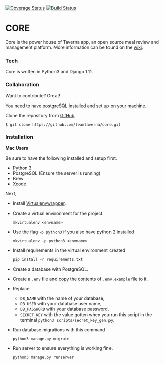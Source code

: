[![Coverage Status](https://coveralls.io/repos/github/teamtaverna/core/badge.svg?branch=master)](https://coveralls.io/github/teamtaverna/core?branch=master) [![Build Status](https://travis-ci.org/teamtaverna/core.svg?branch=master)](https://travis-ci.org/teamtaverna/core)

# CORE
Core is the power house of Taverna app, an open source meal review and management platform. More information can be found on the [wiki](https://github.com/teamtaverna/taverna/wiki).

### Tech
Core is written in Python3 and Django 1.11.

### Collaboration

Want to contribute? Great!

You need to have postgreSQL installed and set up on your machine.

Clone the repository from [GitHub](https://www.github.com)
```
$ git clone https://github.com/teamtaverna/core.git
```

### Installation

**Mac Users**

Be sure to have the following installed and setup first.
* Python 3
* PostgreSQL (Ensure the server is running)
* Brew
* Xcode

Next,
* Install [Virtualenvwrapper](https://virtualenvwrapper.readthedocs.org/en/latest/install.html).
* Create a virtual environment for the project.
    ```
    mkvirtualenv <envname>
    ```

* Use the flag `-p python3` if you also have python 2 installed
    ```
    mkvirtualenv -p python3 <envname>
    ```

* Install requirements in the virtual environment created
    ```
    pip install -r requirements.txt
    ```

* Create a database with PostgreSQL.
* Create a `.env` file and copy the contents of `.env.example` file to it.
* Replace
  - `DB_NAME` with the name of your database,
  - `DB_USER` with your database user name,
  - `DB_PASSWORD` with your database password,
  - `SECRET_KEY` with the value gotten when you run this script in the terminal `python3 scripts/secret_key_gen.py`.

* Run database migrations with this command
    ```
    python3 manage.py migrate
    ```

* Run server to ensure everything is working fine.
    ```
    python3 manage.py runserver
    ```
